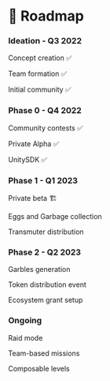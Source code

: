 # 🚀 Roadmap

### Ideation - Q3 2022

Concept creation ✅

Team formation ✅

Initial community ✅

### Phase 0 - Q4 2022

Community contests ✅

Private Alpha ✅

UnitySDK ✅

### Phase 1 - Q1 2023

Private beta 🏗️

Eggs and Garbage collection&#x20;

Transmuter distribution&#x20;

### Phase 2 - Q2 2023

Garbles generation&#x20;

Token distribution event

Ecosystem grant setup

### Ongoing

Raid mode

Team-based missions

Composable levels
